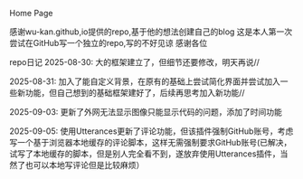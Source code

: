 Home Page

感谢wu-kan.github,io提供的repo,基于他的想法创建自己的blog
这是本人第一次尝试在GitHub写一个独立的repo,写的不好见谅
感谢各位


repo日记
2025-08-30: 大的框架建立了，但细节还要修改，明天再说//

2025-08-31: 加入了能自定义背景，在原有的基础上尝试简化界面并尝试加入一些新功能，但自己想到的基础框架建好了，后续再思考加入新功能//

2025-09-03: 更新了外网无法显示图像只能显示代码的问题，添加了时间功能

2025-09-05: 使用Utterances更新了评论功能，但该插件强制GitHub账号，考虑写一个基于浏览器本地缓存的评论脚本，这样无需强制要求GitHub账号(已解决，试写了本地缓存的脚本，但是别人完全看不到，遂放弃使用Utterances插件，当然了也可以本地写评论但是比较麻烦）
